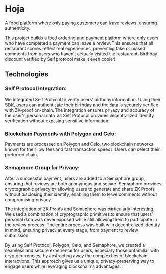 # Hoja
A food platform where only paying customers can leave reviews, ensuring authenticity.

This project builds a food ordering and payment platform where only users who have completed a payment can leave a review. This ensures that all restaurant scores reflect real experiences, preventing fake or biased comments from users who haven’t actually visited the restaurant. Birthday discount verified by Self protocol make it even cooler!

## Technologies
### Self Protocol Integration:
We integrated Self Protocol to verify users' birthday information. Using their SDK, users can authenticate their birthday and the data is securely verified with ZK-proof on-chain. The integration ensures privacy and accuracy of the user's personal data, as Self Protocol provides decentralized identity verification without exposing sensitive information.

### Blockchain Payments with Polygon and Celo:
Payments are processed on Polygon and Celo, two blockchain networks known for their low fees and fast transaction speeds. Users can select their preferred chain.

### Semaphore Group for Privacy:
After a successful payment, users are added to a Semaphore group, ensuring that reviews are both anonymous and secure. Semaphore provides cryptographic privacy by allowing users to generate and share ZK Proofs without disclosing their identity, enabling them to leave comments without compromising privacy.



The integration of ZK Proofs and Semaphore was particularly interesting. We used a combination of cryptographic primitives to ensure that users’ personal data was never exposed while still allowing them to participate in the review process. The entire process was built with decentralized identity in mind, ensuring privacy at every stage, from payment to review submission.

By using Self Protocol, Polygon, Celo, and Semaphore, we created a seamless and secure experience for users, especially those unfamiliar with cryptocurrencies, by abstracting away the complexities of blockchain interactions. This approach gives us a unique, privacy-preserving way to engage users while leveraging blockchain's advantages.